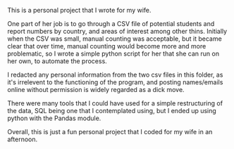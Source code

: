 This is a personal project that I wrote for my wife.

 One part of her job is to go through a CSV file of potential students and report numbers by country, and areas of interest among other thins. Initially when the CSV was small, manual counting was acceptable, but it became clear that over time, manual counting would become more and more problematic, so I wrote a simple python script for her that she can run on her own, to automate the process.

I redacted any personal information from the two csv files in this folder, as it's irrelevent to the functioning of the program, and posting names/emails online without permission is widely regarded as a dick move.

There were many tools that I could have used for a simple restructuring of the data, SQL being one that I contemplated using, but I ended up using python with the Pandas module.

Overall, this is just a fun personal project that I coded for my wife in an afternoon.
